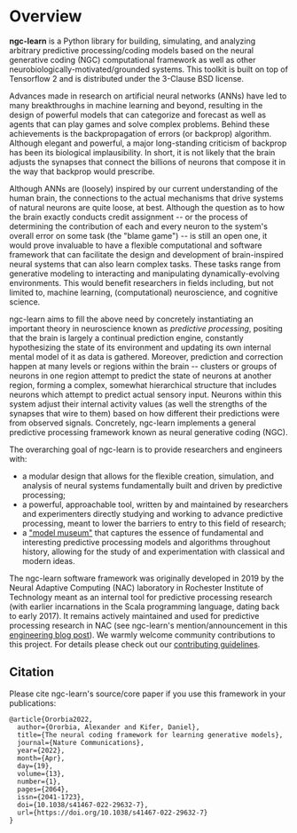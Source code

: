 # Overview

<b>ngc-learn</b> is a Python library for building, simulating, and analyzing arbitrary
predictive processing/coding models based on the neural generative
coding (NGC) computational framework as well as other neurobiologically-motivated/grounded
systems. This toolkit is built on top of Tensorflow 2 and is
distributed under the 3-Clause BSD license.

Advances made in research on artificial neural networks (ANNs) have led to many
breakthroughs in machine learning and beyond, resulting in the design of powerful
models that can categorize and forecast as well as agents that can play games and solve
complex problems. Behind these achievements is the backpropagation of errors
(or backprop) algorithm. Although elegant and powerful, a major long-standing
criticism of backprop has been its biological implausibility. In short, it is not
likely that the brain adjusts the synapses that connect the billions of neurons
that compose it in the way that backprop would prescribe.

Although ANNs are (loosely) inspired by our current understanding of the human brain,
the connections to the actual mechanisms that drive systems of natural neurons are
quite loose, at best. Although the question as to how the brain exactly conducts
credit assignment -- or the process of determining the contribution of each
and every neuron to the system's overall error on some task (the "blame game") -- is
still an open one, it would prove invaluable to have a flexible computational and software
framework that can facilitate the design and development of brain-inspired neural systems that
can also learn complex tasks. These tasks range from generative modeling to interacting and
manipulating dynamically-evolving environments. This would benefit researchers
in fields including, but not limited to, machine learning, (computational)
neuroscience, and cognitive science.

ngc-learn aims to fill the above need by concretely instantiating an important
theory in neuroscience known as <i>predictive processing</i>, positing that the brain
is largely a continual prediction engine, constantly hypothesizing the state of its
environment and updating its own internal mental model of it as data is gathered.
Moreover, prediction and correction happen at many levels or regions within the
brain -- clusters or groups of neurons in one region attempt to predict the state
of neurons at another region, forming a complex, somewhat hierarchical structure
that includes neurons which attempt to predict actual sensory input. Neurons within
this system adjust their internal activity values (as well the strengths of the
synapses that wire to them) based on how different their predictions were from
observed signals.
Concretely, ngc-learn implements a general predictive processing framework known
as neural generative coding (NGC).

The overarching goal of ngc-learn is to provide researchers and engineers with:
* a modular design that allows for the flexible creation, simulation, and analysis of
  neural systems fundamentally built and driven by predictive processing;
* a powerful, approachable tool, written by and maintained by researchers and
experimenters directly studying and working to advance predictive processing,
meant to lower the barriers to entry to this field of research;
* a ["model museum"](museum/model_museum) that captures the essence of fundamental and interesting
predictive processing models and algorithms throughout history, allowing for the
study of and experimentation with classical and modern ideas.

The ngc-learn software framework was originally developed in 2019 by the Neural Adaptive
Computing (NAC) laboratory in Rochester Institute of Technology meant as an internal
tool for predictive processing research (with earlier incarnations in the Scala
programming language, dating back to early 2017). It remains actively maintained
and used for predictive processing research in NAC (see ngc-learn's mention/announcement
in this <a href="https://engineeringcommunity.nature.com/posts/the-neural-coding-framework-for-learning-generative-models">engineering blog post</a>).
We warmly welcome community contributions to this project. For details please check out our
[contributing guidelines](https://github.com/ago109/ngc-learn/blob/main/CONTRIBUTING.md).

<!--
This release of ngc-learn contains three predictive processing models, X types of
nodes, Y types of cables, and Z density estimators. It also offers a modular design of NGC systems
for building new/novel and general architectures and models. We highlight these primary features below:
-->

## Citation
Please cite ngc-learn's source/core paper if you use this framework in your publications:
```
@article{Ororbia2022,
  author={Ororbia, Alexander and Kifer, Daniel},
  title={The neural coding framework for learning generative models},
  journal={Nature Communications},
  year={2022},
  month={Apr},
  day={19},
  volume={13},
  number={1},
  pages={2064},
  issn={2041-1723},
  doi={10.1038/s41467-022-29632-7},
  url={https://doi.org/10.1038/s41467-022-29632-7}
}
```
